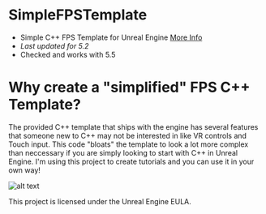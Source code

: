 # SimpleFPSTemplate
- Simple C++ FPS Template for Unreal Engine [More Info](https://www.tomlooman.com/fps-template/)
- *Last updated for 5.2*
- Checked and works with 5.5

# Why create a "simplified" FPS C++ Template?
The provided C++ template that ships with the engine has several features that someone new to C++ may not be interested in like VR controls and Touch input. This code "bloats" the template to look a lot more complex than neccessary if you are simply looking to start with C++ in Unreal Engine. I'm using this project to create tutorials and you can use it in your own way!

![alt text](https://www.tomlooman.com/wp-content/uploads/2017/09/Thumb_FPSTemplate2.jpg)

This project is licensed under the Unreal Engine EULA.
